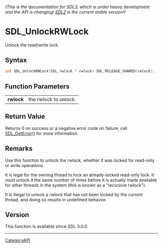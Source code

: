 ###### (This is the documentation for SDL3, which is under heavy development and the API is changing! [SDL2](https://wiki.libsdl.org/SDL2/) is the current stable version!)
# SDL_UnlockRWLock

Unlock the read/write lock.

## Syntax

```c
int SDL_UnlockRWLock(SDL_rwlock * rwlock) SDL_RELEASE_SHARED(rwlock);

```

## Function Parameters

|                |                       |
| -------------- | --------------------- |
| **rwlock**     | the rwlock to unlock. |

## Return Value

Returns 0 on success or a negative error code on failure; call
[SDL_GetError](SDL_GetError)() for more information.

## Remarks

Use this function to unlock the rwlock, whether it was locked for read-only
or write operations.

It is legal for the owning thread to lock an already-locked read-only lock.
It must unlock it the same number of times before it is actually made
available for other threads in the system (this is known as a "recursive
rwlock").

It is illegal to unlock a rwlock that has not been locked by the current
thread, and doing so results in undefined behavior.

## Version

This function is available since SDL 3.0.0.

----
[CategoryAPI](CategoryAPI)

